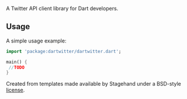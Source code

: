 A Twitter API client library for Dart developers.

## Usage

A simple usage example:

```dart
import 'package:dartwitter/dartwitter.dart';

main() {
 //TODO
}
```

Created from templates made available by Stagehand under a BSD-style
[license](https://github.com/dart-lang/stagehand/blob/master/LICENSE).